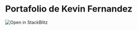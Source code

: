 # Portafolio de Kevin Fernandez

![Open in StackBlitz](https://developer.stackblitz.com/img/open_in_stackblitz.svg)

